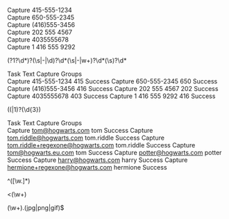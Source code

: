 <!-- This file will contain some helpful regular expressions -->

<!-- 1 MATCHING PHONE NUMBERS -->

Capture	415-555-1234	
Capture	650-555-2345	
Capture	(416)555-3456	
Capture	202 555 4567	
Capture	4035555678	
Capture	1 416 555 9292
<!-- REGEX -->
\(?1?\d*\)?(\s|-|\d)?\d*(\s|-|w+)?\d*(\s)?\d*

<!-- Capture SPECIFIC PARTS of Phone Numbers -->


Task	Text	Capture Groups	 
Capture	415-555-1234	415	Success
Capture	650-555-2345	650	Success
Capture	(416)555-3456	416	Success
Capture	202 555 4567	202	Success
Capture	4035555678	403	Success
Capture	1 416 555 9292	416	Success

<!-- REGEX -->
(\(|1)?(\d{3})

<!-- THREE: MATCH EMAILS -->

Task	Text	Capture Groups	 
Capture	tom@hogwarts.com	tom	Success
Capture	tom.riddle@hogwarts.com	tom.riddle	Success
Capture	tom.riddle+regexone@hogwarts.com	tom.riddle	Success
Capture	tom@hogwarts.eu.com	tom	Success
Capture	potter@hogwarts.com	potter	Success
Capture	harry@hogwarts.com	harry	Success
Capture	hermione+regexone@hogwarts.com	hermione	Success

<!-- REGEX -->
^([\w\.]*)

<!-- Capture HTML Tags -->
<(\w+)
<!-- From a list of files, caputre only image files ending with .jpg, .png, or .gif -->
(\w+)\.(jpg|png|gif)$
